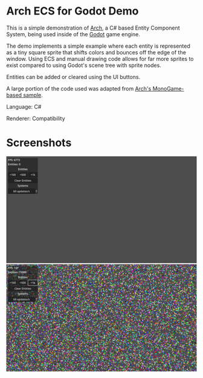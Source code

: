 # Arch ECS for Godot Demo
This is a simple demonstration of [Arch](https://github.com/genaray/Arch), a C# based Entity Component System, being used inside of the [Godot](https://godotengine.org) game engine.

The demo implements a simple example where each entity is represented as a tiny square sprite that shifts colors and bounces off the edge of the window. Using ECS and manual drawing code allows for far more sprites to exist compared to using Godot's scene tree with sprite nodes.

Entities can be added or cleared using the UI buttons.

A large portion of the code used was adapted from [Arch's MonoGame-based sample](https://github.com/genaray/Arch/tree/master/src/Arch.Samples).

Language: C#

Renderer: Compatibility

# Screenshots
![No entities](https://raw.githubusercontent.com/Neerti/Arch-ECS-Godot-Demo/main/Screenshots/empty.png)
![Fifteen thousand entities](https://raw.githubusercontent.com/Neerti/Arch-ECS-Godot-Demo/main/Screenshots/15k.png)
